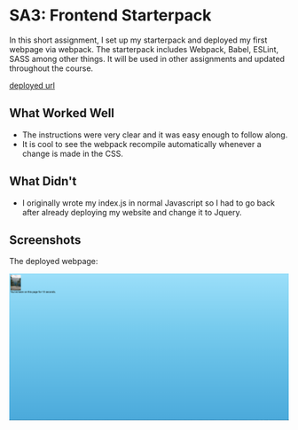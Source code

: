 # SA3: Frontend Starterpack

In this short assignment, I set up my starterpack and deployed my first webpage via webpack.
The starterpack includes Webpack, Babel, ESLint, SASS among other things. It will be used in other assignments and updated throughout the course.

[deployed url](http://chrissykes-cs52-starter.surge.sh/)

## What Worked Well
- The instructions were very clear and it was easy enough to follow along. 
- It is cool to see the webpack recompile automatically whenever a change is made in the CSS.

## What Didn't
- I originally wrote my index.js in normal Javascript so I had to go back after already deploying my website and change it to Jquery.

## Screenshots
The deployed webpage:

![](src/img/website_pic.png)